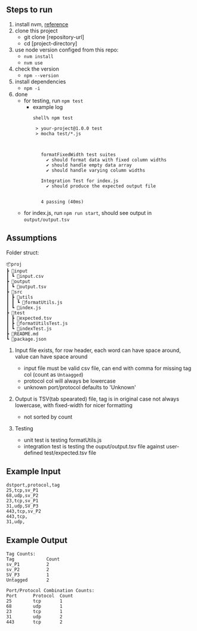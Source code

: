 ## Steps to run

1. install nvm, [reference](https://github.com/nvm-sh/nvm?tab=readme-ov-file#installing-and-updating)
2. clone this project
   - git clone [repository-url]
   - cd [project-directory]
3. use node version configed from this repo:
   - `nvm install`
   - `nvm use`
4. check the version
   - `npm --version`
5. install dependencies
   - `npm -i`
6. done
   - for testing, run `npm test`
     - example log
       ```
       shell% npm test
        
        > your-project@1.0.0 test
        > mocha test/*.js
        
        
        
          formatFixedWidth test suites
            ✔ should format data with fixed column widths
            ✔ should handle empty data array
            ✔ should handle varying column widths
        
          Integration Test for index.js
            ✔ should produce the expected output file
        
        
          4 passing (40ms)
        ```
   - for index.js, run `npm run start`, should see output in `output/output.tsv`


  ## Assumptions
  Folder struct:
  ```
📦proj
 ┣ 📂input
 ┃ ┗ 📜input.csv
 ┣ 📂output
 ┃ ┗ 📜output.tsv
 ┣ 📂src
 ┃ ┣ 📂utils
 ┃ ┃ ┗ 📜formatUtils.js
 ┃ ┗ 📜index.js
 ┣ 📂test
 ┃ ┣ 📜expected.tsv
 ┃ ┣ 📜formatUtilsTest.js
 ┃ ┗ 📜indexTest.js
 ┣ 📜README.md
 ┗ 📜package.json
  ```

  1. Input file exists, for row header, each word can have space around, value can have space around
     - input file must be valid csv file, can end with comma for missing tag col (count as `Untaagged`)
     - protocol col will always be lowercase
     - unknown port/protocol defaults to 'Unknown'
      
  2. Output is TSV(tab spearated) file, tag is in original case not always lowercase, with fixed-width for nicer formatting
     - not sorted by count
  4. Testing
     - unit test is testing formatUtils.js
     - integration test is testing the ouput/output.tsv file against user-defined test/expected.tsv file
## Example Input
```
dstport,protocol,tag  
25,tcp,sv_P1  
68,udp,sv_P2   
23,tcp,sv_P1
31,udp,SV_P3 
443,tcp,sv_P2
443,tcp,
31,udp,
```

## Example Output
```
Tag Counts: 
Tag            Count     
sv_P1          2         
sv_P2          2         
SV_P3          1         
Untagged       2         

Port/Protocol Combination Counts: 
Port      Protocol  Count     
25        tcp       1         
68        udp       1         
23        tcp       1         
31        udp       2         
443       tcp       2         
```